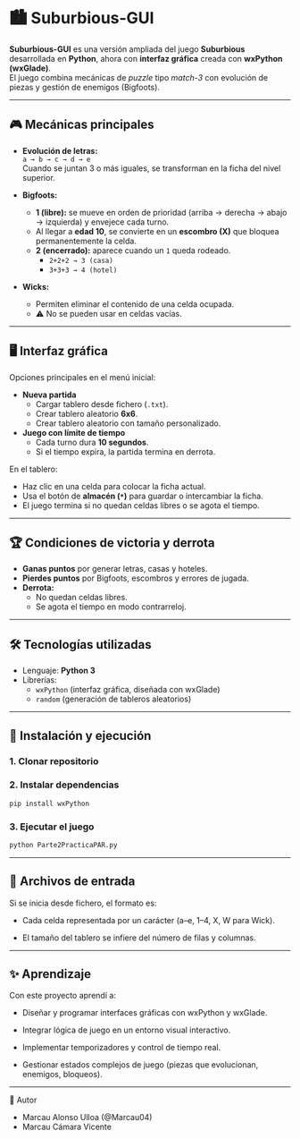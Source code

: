 # 🏙️ Suburbious-GUI

**Suburbious-GUI** es una versión ampliada del juego **Suburbious** desarrollada en **Python**, ahora con **interfaz gráfica** creada con **wxPython (wxGlade)**.  
El juego combina mecánicas de *puzzle* tipo *match-3* con evolución de piezas y gestión de enemigos (Bigfoots).  

---

## 🎮 Mecánicas principales

- **Evolución de letras:**  
  `a → b → c → d → e`  
  Cuando se juntan 3 o más iguales, se transforman en la ficha del nivel superior.  

- **Bigfoots:**  
  - **1 (libre):** se mueve en orden de prioridad (arriba → derecha → abajo → izquierda) y envejece cada turno.  
  - Al llegar a **edad 10**, se convierte en un **escombro (X)** que bloquea permanentemente la celda.  
  - **2 (encerrado):** aparece cuando un `1` queda rodeado.  
    - `2+2+2 → 3 (casa)`  
    - `3+3+3 → 4 (hotel)`  

- **Wicks:**  
  - Permiten eliminar el contenido de una celda ocupada.  
  - ⚠️ No se pueden usar en celdas vacías.  

---

## 🖥️ Interfaz gráfica

Opciones principales en el menú inicial:
- **Nueva partida**  
  - Cargar tablero desde fichero (`.txt`).  
  - Crear tablero aleatorio **6x6**.  
  - Crear tablero aleatorio con tamaño personalizado.  
- **Juego con límite de tiempo**  
  - Cada turno dura **10 segundos**.  
  - Si el tiempo expira, la partida termina en derrota.  

En el tablero:
- Haz clic en una celda para colocar la ficha actual.  
- Usa el botón de **almacén (`*`)** para guardar o intercambiar la ficha.  
- El juego termina si no quedan celdas libres o se agota el tiempo.  

---

## 🏆 Condiciones de victoria y derrota

- **Ganas puntos** por generar letras, casas y hoteles.  
- **Pierdes puntos** por Bigfoots, escombros y errores de jugada.  
- **Derrota:**  
  - No quedan celdas libres.  
  - Se agota el tiempo en modo contrarreloj.  

---

## 🛠️ Tecnologías utilizadas
- Lenguaje: **Python 3**  
- Librerías:  
  - `wxPython` (interfaz gráfica, diseñada con wxGlade)  
  - `random` (generación de tableros aleatorios)  

---

## 🚀 Instalación y ejecución

### 1. Clonar repositorio

### 2. Instalar dependencias
```bash
pip install wxPython
```
### 3. Ejecutar el juego
```bash
python Parte2PracticaPAR.py
```

---

## 📂 Archivos de entrada

Si se inicia desde fichero, el formato es:

- Cada celda representada por un carácter (a–e, 1–4, X, W para Wick).

- El tamaño del tablero se infiere del número de filas y columnas.

---

## ✨ Aprendizaje

Con este proyecto aprendí a:

- Diseñar y programar interfaces gráficas con wxPython y wxGlade.

- Integrar lógica de juego en un entorno visual interactivo.

- Implementar temporizadores y control de tiempo real.

- Gestionar estados complejos de juego (piezas que evolucionan, enemigos, bloqueos).

---

👤 Autor

- Marcau Alonso Ulloa (@Marcau04)
- Marcau Cámara Vicente
